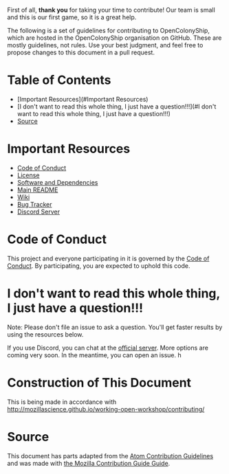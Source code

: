 First of all, **thank you** for taking your time to contribute!
Our team is small and this is our first game, so it is a great help.

The following is a set of guidelines for contributing to OpenColonyShip, which are hosted in the OpenColonyShip organisation on GitHub. These are mostly guidelines, not rules. Use your best judgment, and feel free to propose changes to this document in a pull request.

# Table of Contents

* [Important Resources](#Important Resources)
* [I don't want to read this whole thing, I just have a question!!!](#I don't want to read this whole thing, I just have a question!!!)
* [Source](#Source)

# Important Resources

* [Code of Conduct](CODE_OF_CONDUCT.md)
* [License](LICENSE.md)
* [Software and Dependencies](SOFTWARE.md)
* [Main README](README.md)
* [Wiki](https://github.com/OpenColonyShip/OpenColonyShip/wiki)
* [Bug Tracker](https://github.com/OpenColonyShip/OpenColonyShip/issues)
* [Discord Server](https://discord.gg/6nAJQH3)

# Code of Conduct

This project and everyone participating in it is governed by the [Code of Conduct](CODE_OF_CONDUCT.md). By participating, you are expected to uphold this code.

# I don't want to read this whole thing, I just have a question!!!

Note: Please don't file an issue to ask a question. You'll get faster results by using the resources below.

If you use Discord, you can chat at the [official server](https://discord.gg/6nAJQH3).
More options are coming very soon. In the meantime, you can open an issue.
h
# Construction of This Document

This is being made in accordance with http://mozillascience.github.io/working-open-workshop/contributing/

# Source

This document has parts adapted from the [Atom Contribution Guidelines](https://github.com/atom/atom/blob/master/CONTRIBUTING.md) and was made with [the Mozilla Contribution Guide Guide](http://mozillascience.github.io/working-open-workshop/contributing/).
